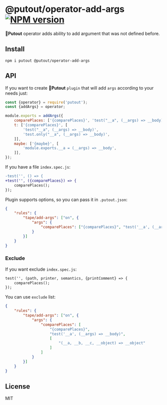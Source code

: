 # @putout/operator-add-args [![NPM version][NPMIMGURL]][NPMURL]

[NPMIMGURL]: https://img.shields.io/npm/v/@putout/operator-add-args.svg?style=flat&longCache=true
[NPMURL]: https://npmjs.org/package/@putout/operator-add-args "npm"

🐊**Putout** operator adds ability to add argument that was not defined before.

## Install

```
npm i putout @putout/operator-add-args
```

## API

If you want to create 🐊**Putout** `plugin` that will add `args` according to your needs just:

```js
const {operator} = require('putout');
const {addArgs} = operator;

module.exports = addArgs({
    comparePlaces: ['{comparePlaces}', 'test("__a", (__args) => __body)'],
    t: ['{comparePlaces}', [
        'test("__a", (__args) => __body)',
        'test.only("__a", (__args) => __body)',
    ]],
    maybe: ['{maybe}', [
        'module.exports.__a = (__args) => __body',
    ]],
});
```

If you have a file `index.spec.js`:

```diff
-test('', () => {
+test('', ({comparePlaces}) => {
    comparePlaces();
});
```

Plugin supports options, so you can pass it in `.putout.json`:

```json
{
    "rules": {
        "tape/add-args": ["on", {
            "args": {
                "comparePlaces": ["{comparePlaces}", "test('__a', (__args) => __body)"]
            }
        }]
    }
}
```

### Exclude

If you want exclude `index.spec.js`:

```diff
test('', (path, printer, semantics, {printComment} => {
    comparePlaces();
});
```

You can use `exclude` list:

```json
{
    "rules": {
        "tape/add-args": ["on", {
            "args": {
                "comparePlaces": [
                    "{comparePlaces}",
                    "test('__a', (__args) => __body)",
                    [
                        "(__a, __b, __c, __object) => __object"
                    ]
                ]
            }
        }]
    }
}
```

## License

MIT
